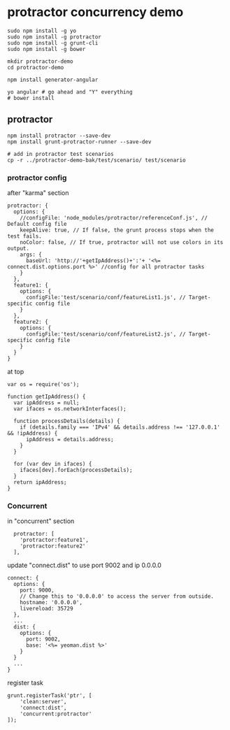 
# protractor concurrency demo

	sudo npm install -g yo
	sudo npm install -g protractor
	sudo npm install -g grunt-cli
	sudo npm install -g bower

	mkdir protractor-demo
	cd protractor-demo

	npm install generator-angular

	yo angular # go ahead and "Y" everything
	# bower install

## protractor

	npm install protractor --save-dev
	npm install grunt-protractor-runner --save-dev

	# add in protractor test scenarios
	cp -r ../protractor-demo-bak/test/scenario/ test/scenario
	


### protractor config
after "karma" section

    protractor: {
      options: {
        //configFile: 'node_modules/protractor/referenceConf.js', // Default config file
        keepAlive: true, // If false, the grunt process stops when the test fails.
        noColor: false, // If true, protractor will not use colors in its output.
        args: {
          baseUrl: 'http://'+getIpAddress()+':'+ '<%= connect.dist.options.port %>' //config for all protractor tasks
        }
      },
      feature1: {
        options: {
          configFile:'test/scenario/conf/featureList1.js', // Target-specific config file
        }
      },
      feature2: {
        options: {
          configFile:'test/scenario/conf/featureList2.js', // Target-specific config file
        }
      }
    }

at top

	var os = require('os');

	function getIpAddress() {
	  var ipAddress = null;
	  var ifaces = os.networkInterfaces();

	  function processDetails(details) {
	    if (details.family === 'IPv4' && details.address !== '127.0.0.1' && !ipAddress) {
	      ipAddress = details.address;
	    }
	  }

	  for (var dev in ifaces) {
	    ifaces[dev].forEach(processDetails);
	  }
	  return ipAddress;
	}




### Concurrent
in "concurrent" section

      protractor: [
        'protractor:feature1',
        'protractor:feature2'
      ],



update "connect.dist" to use port 9002 and ip 0.0.0.0

    connect: {
      options: {
        port: 9000,
        // Change this to '0.0.0.0' to access the server from outside.
        hostname: '0.0.0.0',
        livereload: 35729
      },
      ...
      dist: {
        options: {
          port: 9002,
          base: '<%= yeoman.dist %>'
        }
      }
      ...
    }

register task

	grunt.registerTask('ptr', [
		'clean:server',
		'connect:dist',
		'concurrent:protractor'
	]);



